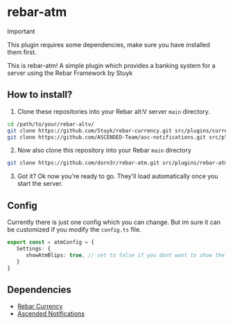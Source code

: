# rebar-atm

> [!IMPORTANT]
> This plugin requires some dependencies, make sure you have installed them first.

This is rebar-atm! A simple plugin which provides a banking system for a server using the Rebar Framework by Stuyk

## How to install?

1. Clone these repositories into your Rebar alt:V server `main` directory.

```bash
cd /path/to/your/rebar-altv/
git clone https://github.com/Stuyk/rebar-currency.git src/plugins/currency
git clone https://github.com/ASCENDED-Team/asc-notifications.git src/plugins/asc-notifications
```

2. Now also clone this repository into your Rebar `main` directory
```bash
git clone https://github.com/dorn3r/rebar-atm.git src/plugins/rebar-atm
```

3. Got it? Ok now you're ready to go. They'll load automatically once you start the server.

## Config

Currently there is just one config which you can change. But im sure it can be customized if you modify the `config.ts` file.

```typescript
export const = atmConfig = {
   Settings: {
      showAtmBlips: true, // set to false if you dont want to show the blips
   }
}
```

## Dependencies

- [Rebar Currency](https://github.com/Stuyk/rebar-currency/)
- [Ascended Notifications](https://github.com/ASCENDED-Team/asc-notifications/)